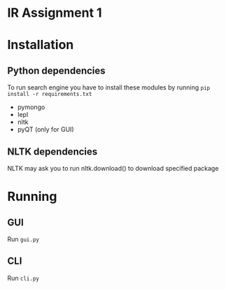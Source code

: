 # IR Assignment 1
# Installation
## Python dependencies
To run search engine you have to install these modules by running `pip install -r requirements.txt`
* pymongo
* lepl
* nltk
* pyQT (only for GUI)
## NLTK dependencies
NLTK may ask you to run nltk.download() to download specified package
# Running
## GUI
Run `gui.py`
## CLI
Run `cli.py`
